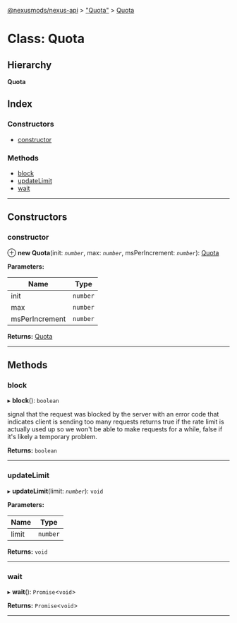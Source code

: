 [@nexusmods/nexus-api](../README.md) > ["Quota"](../modules/_quota_.md) > [Quota](../classes/_quota_.quota.md)

# Class: Quota

## Hierarchy

**Quota**

## Index

### Constructors

* [constructor](_quota_.quota.md#constructor)

### Methods

* [block](_quota_.quota.md#block)
* [updateLimit](_quota_.quota.md#updatelimit)
* [wait](_quota_.quota.md#wait)

---

## Constructors

<a id="constructor"></a>

###  constructor

⊕ **new Quota**(init: *`number`*, max: *`number`*, msPerIncrement: *`number`*): [Quota](_quota_.quota.md)

**Parameters:**

| Name | Type |
| ------ | ------ |
| init | `number` |
| max | `number` |
| msPerIncrement | `number` |

**Returns:** [Quota](_quota_.quota.md)

___

## Methods

<a id="block"></a>

###  block

▸ **block**(): `boolean`

signal that the request was blocked by the server with an error code that indicates client is sending too many requests returns true if the rate limit is actually used up so we won't be able to make requests for a while, false if it's likely a temporary problem.

**Returns:** `boolean`

___
<a id="updatelimit"></a>

###  updateLimit

▸ **updateLimit**(limit: *`number`*): `void`

**Parameters:**

| Name | Type |
| ------ | ------ |
| limit | `number` |

**Returns:** `void`

___
<a id="wait"></a>

###  wait

▸ **wait**(): `Promise`<`void`>

**Returns:** `Promise`<`void`>

___

